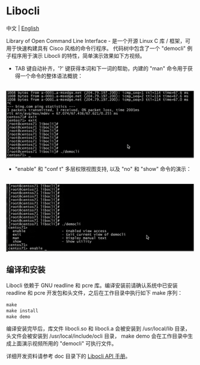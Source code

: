 # Libocli
中文 | [English](README.md)

Library of Open Command Line Interface - 是一个开源 Linux C 库 / 框架，可用于快速构建具有 Cisco 风格的命令行程序。
代码树中包含了一个 "democli" 例子程序用于演示 Libocli 的特性，简单演示效果如下方视频。

- TAB 键自动补齐，'?' 键获得本词和下一词的帮助，内建的 "man" 命令用于获得一个命令的整体语法概貌：
>
&nbsp;&nbsp;&nbsp;&nbsp;&nbsp;&nbsp;&nbsp;&nbsp;![image](https://github.com/diggerwoo/blobs/blob/main/img/democli1.gif)

- "enable" 和 "conf t" 多层权限视图支持, 以及 "no" 和 "show" 命令的演示：
>
&nbsp;&nbsp;&nbsp;&nbsp;&nbsp;&nbsp;&nbsp;&nbsp;![image](https://github.com/diggerwoo/blobs/blob/main/img/democli2.gif)

## 编译和安装
Libocli 依赖于 GNU readline 和 pcre 库。编译安装前请确认系统中已安装 readline 和 pcre 开发包和头文件，之后在工作目录中执行如下 make 序列：
```
make
make install
make demo
```
编译安装完毕后，库文件 libocli.so 和 libocli.a 会被安装到 /usr/local/lib 目录，头文件会被安装到 /usr/local/include/ocli 目录，
make demo 会在工作目录中生成上面演示视频所用的 "democli" 可执行文件。

详细开发资料请参考 doc 目录下的 [Libocli API 手册](doc/README.zh_CN.md)。
